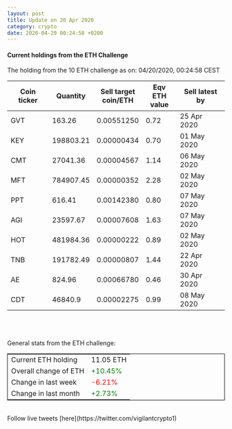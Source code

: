 ```yaml
---
layout: post
title: Update on 20 Apr 2020
category: crypto
date: 2020-04-20 00:24:58 +0200
---
```




#### Current holdings from the ETH Challenge

The holding from the 10 ETH challenge as on: 04/20/2020, 00:24:58 CEST

|Coin ticker|Quantity|Sell target<br>coin/ETH|Eqv ETH<br>value|Sell latest by|
|-----------|--------|-----------|-----------|--------------|
GVT|163.26|  0.00551250|0.72|25 Apr 2020|
KEY|198803.21|  0.00000434|0.70|01 May 2020|
CMT|27041.36|  0.00004567|1.14|06 May 2020|
MFT|784907.45|  0.00000352|2.28|02 May 2020|
PPT|616.41|  0.00142380|0.80|07 May 2020|
AGI|23597.67|  0.00007608|1.63|07 May 2020|
HOT|481984.36|  0.00000222|0.89|02 May 2020|
TNB|191782.49|  0.00000807|1.44|22 Apr 2020|
AE|824.96|  0.00066780|0.46|30 Apr 2020|
CDT|46840.9|  0.00002275|0.99|08 May 2020|

<br>
<br>
<br>
General stats from the ETH challenge:

<table style="border:1px solid black;margin-left:auto;margin-right:auto;">
	<tbody>
	<tr>
		<td>Current ETH holding</td>
		<td>     11.05 ETH</td>
	</tr>
	<tr>
		<td>Overall change of ETH</td>
		<td><font color="green">+10.45%</font></td>
	</tr>
	<tr>
		<td>Change in last week</td>
		<td><font color="red">-6.21%</font></td>
	</tr>
	<tr>
		<td>Change in last month</td>
		<td><font color="green">+2.73%</font></td>
	</tr>
	</tbody>
</table>

<br>
Follow live tweets [here](https://twitter.com/vigilantcrypto1)
<br>
<br>